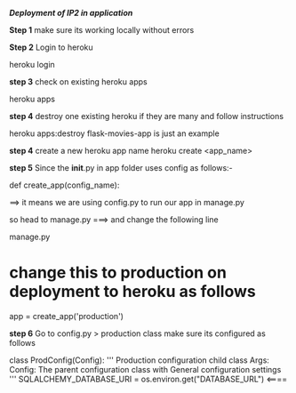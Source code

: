 ***Deployment of IP2 in application***


**Step 1**
 make sure its working locally without errors

 **Step 2**
 Login to heroku

 heroku login

 **step 3**
check on existing heroku apps

heroku apps

**step 4**
destroy one existing heroku if they are many and follow instructions

heroku apps:destroy <flask-movies-app>         flask-movies-app is just an example

**step 4**
create a new heroku app name
heroku create <app_name>

**step 5**
Since the __init__.py in app folder uses config as follows:-

def create_app(config_name):

==> it means we are using config.py to  run our app in manage.py

so head to manage.py ===> and change the following line


manage.py
# change this to production on deployment to heroku as follows
app = create_app('production')

**step 6**
Go to config.py > production class
make sure its configured as follows 

class ProdConfig(Config):
    '''
    Production  configuration child class
    Args:
        Config: The parent configuration class with General configuration settings
    '''
    SQLALCHEMY_DATABASE_URI = os.environ.get("DATABASE_URL")      <====



